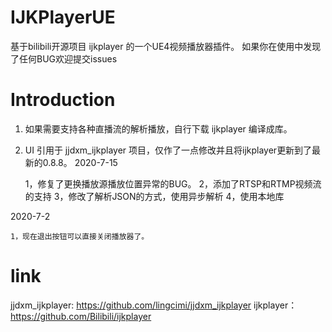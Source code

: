 # IJKPlayerUE
基于bilibili开源项目 ijkplayer 的一个UE4视频播放器插件。
如果你在使用中发现了任何BUG欢迎提交issues

# Introduction
1. 如果需要支持各种直播流的解析播放，自行下载 ijkplayer 编译成库。
2. UI 引用于 jjdxm_ijkplayer 项目，仅作了一点修改并且将ijkplayer更新到了最新的0.8.8。
2020-7-15

	1，修复了更换播放源播放位置异常的BUG。
	2，添加了RTSP和RTMP视频流的支持
	3，修改了解析JSON的方式，使用异步解析
	4，使用本地库

2020-7-2

	1，现在退出按钮可以直接关闭播放器了。

# link
jjdxm_ijkplayer: https://github.com/lingcimi/jjdxm_ijkplayer 
ijkplayer：https://github.com/Bilibili/ijkplayer
